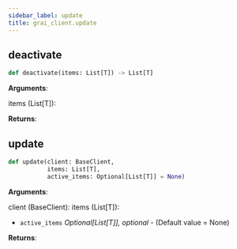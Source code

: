 ```yaml
---
sidebar_label: update
title: grai_client.update
---
```


## deactivate

```python
def deactivate(items: List[T]) -> List[T]
```

**Arguments**:

  items (List[T]):


**Returns**:



## update

```python
def update(client: BaseClient,
           items: List[T],
           active_items: Optional[List[T]] = None)
```

**Arguments**:

  client (BaseClient):
  items (List[T]):
- `active_items` _Optional[List[T]], optional_ - (Default value = None)


**Returns**:

